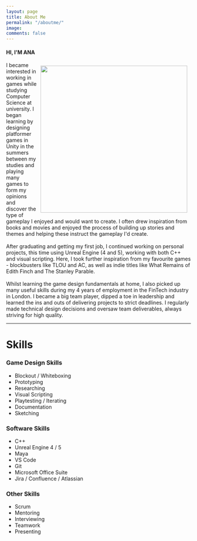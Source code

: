 ```yaml
---
layout: page
title: About Me
permalink: "/aboutme/"
image: 
comments: false
---
```


#### HI, I'M ANA

<div class="col-sm-12 row justify-content-between">
    <div>
        <img class="rounded-image" style="float: right; margin: 10px;" width="400" src="{{site.baseurl}}/assets/images/profile-pic-small.png">  
        <span class="pb-0" style="text-align: justify;">I became interested in working in games while studying Computer Science at university.  I began learning by designing platformer games in Unity in the summers between my studies and playing many games to form my opinions and discover the type of gameplay I enjoyed and would want to create. I often drew inspiration from books and movies and enjoyed the process of building up stories and themes and helping these instruct the gameplay I'd create. 
        <br><br>After graduating and getting my first job, I continued working on personal projects, this time using Unreal Engine (4 and 5), working with both C++ and visual scripting. Here, I took further inspiration from my favourite games - blockbusters like TLOU and AC, as well as indie titles like What Remains of Edith Finch and The Stanley Parable. 
        <br><br>Whilst learning the game design fundamentals at home, I also picked up many useful skills during my 4 years of employment in the FinTech industry in London. I became a big team player, dipped a toe in leadership and learned the ins and outs of delivering projects to strict deadlines. I regularly made technical design decisions and oversaw team deliverables, always striving for high quality. 
        </span>    
    </div>
</div>

***

# Skills
<div class="row justify-content-between">
    <div class="col-md-4">
        <h3>Game Design Skills</h3>
        <ul>
            <li>Blockout / Whiteboxing</li>
            <li>Prototyping</li>
            <li>Researching</li>
            <li>Visual Scripting</li>
            <li>Playtesting / Iterating</li>
            <li>Documentation</li>
            <li>Sketching</li>
        </ul>
    </div>
    <div class="col-md-4">
        <h3>Software Skills</h3>
        <ul>
            <li>C++</li>
            <li>Unreal Engine 4 / 5</li>
            <li>Maya</li>
            <li>VS Code</li>
            <li>Git</li>
            <li>Microsoft Office Suite</li>
            <li>Jira / Confluence / Atlassian</li>
        </ul>
    </div>
    <div class="col-md-4">
        <h3>Other Skills</h3>
        <ul>
            <li>Scrum</li>
            <li>Mentoring</li>
            <li>Interviewing</li>
            <li>Teamwork</li>
            <li>Presenting</li>
        </ul>
    </div>
</div>